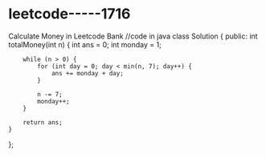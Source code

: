 # leetcode-----1716
Calculate Money in Leetcode Bank
//code in java
class Solution {
public:
    int totalMoney(int n) {
        int ans = 0;
        int monday = 1;
        
        while (n > 0) {
            for (int day = 0; day < min(n, 7); day++) {
                ans += monday + day;
            }
            
            n -= 7;
            monday++;
        }
        
        return ans;
    }
};
